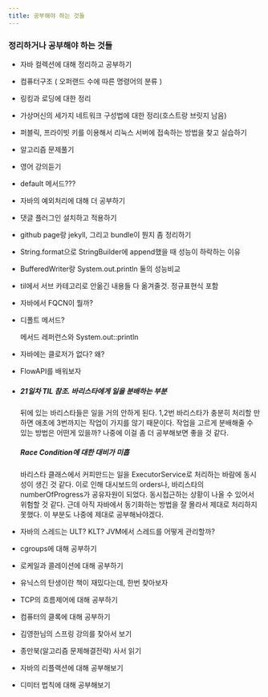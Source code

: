 ```yaml
---
title: 공부해야 하는 것들
---
```


### 정리하거나 공부해야 하는 것들

* 자바 컬렉션에 대해 정리하고 공부하기

* 컴퓨터구조 ( 오퍼랜드 수에 따른 명령어의 분류 )

* 링킹과 로딩에 대한 정리

* 가상머신의 세가지 네트워크 구성법에 대한 정리(호스트랑 브릿지 남음)

* 퍼블릭, 프라이빗 키를 이용해서 리눅스 서버에 접속하는 방법을 찾고 실습하기

* 알고리즘 문제풀기

* 영어 강의듣기

* default 메서드???

* 자바의 예외처리에 대해 더 공부하기

* 댓글 플러그인 설치하고 적용하기

* github page랑 jekyll, 그리고 bundle이 뭔지 좀 정리하기

* String.format으로 StringBuilder에 append했을 때 성능이 하락하는 이유

* BufferedWriter랑 System.out.println 둘의 성능비교

* til에서 서브 카테고리로 안옮긴 내용들 다 옮겨줄것. 정규표현식 포함

* 자바에서 FQCN이 뭘까?

* 디폴트 메서드?

  메서드 레퍼런스와 System.out::println
  
* 자바에는 클로저가 없다? 왜?

* FlowAPI를 배워보자

* ##### 21일차 TIL 참조. 바리스타에게 일을 분배하는 부분

  뒤에 있는 바리스타들은 일을 거의 안하게 된다. 1,2번 바리스타가 충분히 처리할 만하면 애초에 3번까지는 작업이 가지를 않기 때문이다. 작업을 고르게 분배해줄 수 있는 방법은 어떤게 있을까? 나중에 이걸 좀 더 공부해보면 좋을 것 같다.

  ##### Race Condition에 대한 대비가 미흡

  바리스타 클래스에서 커피만드는 일을 ExecutorService로 처리하는 바람에 동시성이 생긴 것 같다. 이로 인해 대시보드의 orders나, 바리스타의 numberOfProgress가 공유자원이 되었다. 동시접근하는 상황이 나올 수 있어서 위험할 것 같다. 근데 아직 자바에서 동기화하는 방법을 잘 몰라서 제대로 처리하지 못했다. 이 부분도 나중에 제대로 공부해놔야겠다.

* 자바의 스레드는 ULT? KLT? JVM에서 스레드를 어떻게 관리할까?

* cgroups에 대해 공부하기

* 로케일과 콜레이션에 대해 공부하기

* 유닉스의 탄생이란 책이 재밌다는데, 한번 찾아보자

* TCP의 흐름제어에 대해 공부하기

* 컴퓨터의 클록에 대해 공부하기

* 김영한님의 스프링 강의를 찾아서 보기

* 종만북(알고리즘 문제해결전략) 사서 읽기

* 자바의 리플랙션에 대해 공부해보기

* 디미터 법칙에 대해 공부해보기